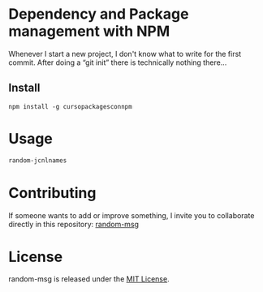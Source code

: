 
# Dependency and Package management with NPM

Whenever I start a new project, I don't know what to write for the first commit. After doing a “git init” there is technically nothing there...

## Install

```npm
npm install -g cursopackagesconnpm
```

# Usage

```bash
random-jcnlnames
```

# Contributing
If someone wants to add or improve something, I invite you to collaborate directly in this repository: [random-msg](https://github.com/platzi/npm-random-msg)

# License
random-msg is released under the [MIT License](https://opensource.org/licenses/MIT).